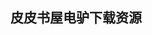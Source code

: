 ## 皮皮书屋电驴下载资源 

[Microsoft Visual Studio 2010_ A Beginner’s Guide.pdf]: (ed2k://|file|Microsoft%20Visual%20Studio%202010_%20A%20Beginner%E2%80%99s%20Guide.pdf|10957384|4d9828453d6c474cea0033401360828b|h=6ornrwfetrudpufhenyeisyf2tvw2skh|/)

[Enterprise Data Workflows with Cascading.pdf]: (ed2k://|file|Enterprise%20Data%20Workflows%20with%20Cascading.pdf|13209070|cf5ebbe8f783be5f24f4e9c31be14f8f|h=mggzof36trrtnkdzcrbp6csfndcp6wa2|/)

[程序员面试宝典.pdf]: (ed2k://|file|%E7%A8%8B%E5%BA%8F%E5%91%98%E9%9D%A2%E8%AF%95%E5%AE%9D%E5%85%B8.pdf|4628637|f63c89f368a21a0371b5da5392fddca3|h=kzrmgqbwyvy2krmvklbibjpigwr6f2wv|/)

[Rigorous Software Development.pdf]: (ed2k://|file|Rigorous%20Software%20Development.pdf|2382398|16b7c9688a865d35ffce7f5c8acdcbac|h=p5mphyl2muwqyhgmfozcotfb7oca6bo5|/)

[算法设计手册.pdf]: (ed2k://|file|%E7%AE%97%E6%B3%95%E8%AE%BE%E8%AE%A1%E6%89%8B%E5%86%8C.pdf|3285618|81151806dae5ceffa24b956ca390631d|h=l2ibcgdmrpx4x7wdydsahz4cdl622q6l|/)

[C++编程思想（第2版） 第1卷：标准C++导引.pdf]: (ed2k://|file|C%2B%2B%E7%BC%96%E7%A8%8B%E6%80%9D%E6%83%B3%EF%BC%88%E7%AC%AC2%E7%89%88%EF%BC%89%20%E7%AC%AC1%E5%8D%B7%EF%BC%9A%E6%A0%87%E5%87%86C%2B%2B%E5%AF%BC%E5%BC%95.pdf|35673894|9e58c694eecb79a60348d3769ec1ea37|h=u6dzzuk2kawucpktav7jo7izmanfrabp|/)

[Building Skills in Python.pdf]: (ed2k://|file|Building%20Skills%20in%20Python.pdf|3087135|8f48219a707247a5c80aad7082e8ec0d|h=yoah3ld3ek2zbt33azb242ocpn5dz6xm|/)

[NASM中文手册.pdf]: (ed2k://|file|NASM%E4%B8%AD%E6%96%87%E6%89%8B%E5%86%8C.pdf|1633941|bde0797bd356d343f784280cc7aa9c1e|h=gibkkyqs65fyhsa33vvg7xxveyvrsqzd|/)

[Parallel Computer Organization and Design.pdf]: (ed2k://|file|Parallel%20Computer%20Organization%20and%20Design.pdf|7678717|5b8337722281b2b5005cdbe045c792f9|h=nneptuwvtohjlus5ml66udg7sn3lz56v|/)

[CFA Note, Level3, 2009, vol3.pdf]: (ed2k://|file|CFA%20Note%2C%20Level3%2C%202009%2C%20vol3.pdf|3432951|a9ec777889ee94062dc6774886fd8e7d|h=h2llut2gxr62uz3fnmmu67gkaaq2pwst|/)

[Integrated Methods for Optimization.pdf]: (ed2k://|file|Integrated%20Methods%20for%20Optimization.pdf|4272481|4270fb611ac8b442af15a0de4eceb9fc|h=arbfzq42wdgnhagjksafk2dgdo6hbink|/)

[Programming Microsoft® LINQ in Microsoft .NET Framework 4.pdf]: (ed2k://|file|Programming%20Microsoft%C2%AE%20LINQ%20in%20Microsoft%20.NET%20Framework%204.pdf|18706619|56d9dbb2e960572f61e0c84eb11f642f|h=ysky75nxs7th5fxhyyda7gpm5orbyac3|/)

[Real-Time Rendering, Third Edition.zip]: (ed2k://|file|Real-Time%20Rendering%2C%20Third%20Edition.zip|18632479|2bc101724cc3785d19c82634f37425d2|h=qvuzmkpw2yna44jk3b3cr7cv6sd7uk4o|/)

[Advanced Host Intrusion Prevention with CSA.pdf]: (ed2k://|file|Advanced%20Host%20Intrusion%20Prevention%20with%20CSA.pdf|26654039|29d8439b682cc23f23173172f34c720f|h=cki6ppyoxhn4lxn55hnhxwhyvocht4c3|/)

[Agile Web Development with Rails,4th Edition(For Rails 3.2).pdf]: (ed2k://|file|Agile%20Web%20Development%20with%20Rails%2C4th%20Edition%28For%20Rails%203.2%29.pdf|9524791|446ae9ef62cb49f69aca319ac843adb0|h=rbfrwggvd3vgfiqu5hft7pigeso7rwjz|/)

[Design and Use of Relational Databases in Chemistry.pdf]: (ed2k://|file|Design%20and%20Use%20of%20Relational%20Databases%20in%20Chemistry.pdf|2812565|a48b9397734952ed546214a1189eaf6c|h=oz3qbwzdmni3imvivg6af2smhp5b6cng|/)

[A+ Complete Lab Manual, Third Edition.chm]: (ed2k://|file|A%2B%20Complete%20Lab%20Manual%2C%20Third%20Edition.chm|3649630|7e94adb24d96b985fad4e672fe341ec2|h=ax66nipq3wag5n6hzjuunbrnhb6wg3z3|/)

[Professional Ruby on Rails.pdf]: (ed2k://|file|Professional%20Ruby%20on%20Rails.pdf|4609581|ce8a9b0d86980e157a0625c6574c73bb|h=mzorkzvepg5tr7bvrrjhfmzpixj2g3rw|/)

[jQuery Mobile_ Develop and Design.pdf]: (ed2k://|file|jQuery%20Mobile_%20Develop%20and%20Design.pdf|12384832|9a1f0aee41001635cf97599cebdcdfdd|h=du2x6aao7tieaccfbqatfti2msaznble|/)

[Metasploit渗透测试指南(全).pdf]: (ed2k://|file|Metasploit%E6%B8%97%E9%80%8F%E6%B5%8B%E8%AF%95%E6%8C%87%E5%8D%97%28%E5%85%A8%29.pdf|28011813|5139aba253b4cd08ce1c5c4fa23ac5cb|h=hwfsgedslut6behzohtnjvozp4nvrzbz|/)

[Classic Shell Scripting (PDF).pdf]: (ed2k://|file|Classic%20Shell%20Scripting%20%28PDF%29.pdf|10349162|0ecb9fe4253f6a7227799410118e475c|h=6hgkmfj4rtkkw4jltefjdqo7atn4ewie|/)

[Software Build Systems.pdf]: (ed2k://|file|Software%20Build%20Systems.pdf|8689963|9c415df6256aeeda87655a279cd48418|h=fvc7akrjdz225htwaeus6c4qfs2owvux|/)

[Pro Django, 2nd Edition.pdf]: (ed2k://|file|Pro%20Django%2C%202nd%20Edition.pdf|1775088|e3b09b3d60d9764fb094a3f2e30a0509|h=syeavrolw4momxhggmei5ncftatjqnot|/)

[HTML, CSS, and JavaScript Mobile Development For Dummies.epub]: (ed2k://|file|HTML%2C%20CSS%2C%20and%20JavaScript%20Mobile%20Development%20For%20Dummies.epub|27845552|e6e165c89004eb929990c333176ec927|h=2yok7hy2flt6tgzaadnk64552ehojwr6|/)

[Learn OpenOffice.org  Spreadsheet Macro  Programming.pdf]: (ed2k://|file|Learn%20OpenOffice.org%20%20Spreadsheet%20Macro%20%20Programming.pdf|9678989|901e6095e0c1e249bac76d15533d8ba0|h=v5tgppxcdajal3hzwqutznzhrf5js6wl|/)

[Fault-Tolerant Search Algorithms.pdf]: (ed2k://|file|Fault-Tolerant%20Search%20Algorithms.pdf|1820848|3d6912ad8db405c0a85a5d40309a0b97|h=kzhd4ucopl526shsxpnh3nuosy2yphbs|/)

[Competing in Tough Times.pdf]: (ed2k://|file|Competing%20in%20Tough%20Times.pdf|2939678|1e9c32bb6457207d91e4b74656450cd0|h=l5ne4pvhewqqnguommc7rmv67dxqqg3h|/)

[Sams Teach Yourself the C# Language in 21 Days.pdf]: (ed2k://|file|Sams%20Teach%20Yourself%20the%20C%23%20Language%20in%2021%20Days.pdf|12962325|ed22e4bc940f0b6070678fe9c6041fad|h=kstfdkvbwenrgncalyvsyaecboezojii|/)

[Access 2010_ The Missing Manual.pdf]: (ed2k://|file|Access%202010_%20The%20Missing%20Manual.pdf|21532289|647fa781e1e83d35f74f2058ef9795db|h=vs6dg37is3uctslqrtiilpjb34zyg446|/)

[Ajax for Web Application Developers.chm]: (ed2k://|file|Ajax%20for%20Web%20Application%20Developers.chm|1474045|5acd191f81a9b02853094dcee62fe17c|h=vubmqgwziw627ucahqm52rjws7yronmv|/)

[iPhone and iPad in Action.pdf]: (ed2k://|file|iPhone%20and%20iPad%20in%20Action.pdf|26856018|8e39ea88ce90bf128c010d010c55e024|h=pwur7g3mpqdcnrwbuwkci3ojpzqm2lgm|/)

[MCPD 70-518 Exam Ref_ Designing and Developing Windows® Applications Using Microsoft® .NET Framework 4.pdf]: (ed2k://|file|MCPD%2070-518%20Exam%20Ref_%20Designing%20and%20Developing%20Windows%C2%AE%20Applications%20Using%20Microsoft%C2%AE%20.NET%20Framework%204.pdf|14742271|1161ab8d7a84956e706de658a5668837|h=ut57tgav2gtqrsgsoa5imdjo6srgqk3d|/)

[Troubleshooting Analog Circuits With Electronics Workbench Circuits.pdf]: (ed2k://|file|Troubleshooting%20Analog%20Circuits%20With%20Electronics%20Workbench%20Circuits.pdf|14130837|d03e992ec77f5a33ed58a30ef49d892e|h=ioy5drq3jwvlyn35h55rvb72teo72eng|/)

[精通JavaScript 中文版(上).pdf]: (ed2k://|file|%E7%B2%BE%E9%80%9AJavaScript%20%E4%B8%AD%E6%96%87%E7%89%88%28%E4%B8%8A%29.pdf|41943040|34ebf9c91c063ee25c04c56f79642499|h=6a6mjd2fzp265p54bj33qw7qxwpubvk2|/)

[RESTful Web APIs.pdf]: (ed2k://|file|RESTful%20Web%20APIs.pdf|10826647|bdb8a11db24d61ca7310dbf6735a2413|h=4uv3in55kq4bbrbjqngr4xhutpsgbns7|/)

[Pro Java EE Spring Patterns.pdf]: (ed2k://|file|Pro%20Java%20EE%20Spring%20Patterns.pdf|3600586|09170b7e1f0f1db16e8f2f288e8080cc|h=ycn4dipcxupejkyxrlglpo65et6blqnk|/)

[Essential CVS, 2nd Edition.chm]: (ed2k://|file|Essential%20CVS%2C%202nd%20Edition.chm|2469632|9facc667bc650058a2e1798f6e41c8f4|h=md5vaoktdbh7kt46coz662necgnh2got|/)

[深入理解计算机系统.pdf]: (ed2k://|file|%E6%B7%B1%E5%85%A5%E7%90%86%E8%A7%A3%E8%AE%A1%E7%AE%97%E6%9C%BA%E7%B3%BB%E7%BB%9F.pdf|7079105|fef8f0ec6e1318c697171d82425b93d1|h=iuomltjvcra2gkamyxf7iqenklak63cg|/)

[Sketching User Experiences.pdf]: (ed2k://|file|Sketching%20User%20Experiences.pdf|34315921|dac3ae96c812a6253ca6cc879f4e8ab7|h=dql2opuuq3pp5xpvsgqkwwcttdgp4qd4|/)

[Pro Web Project Management.pdf]: (ed2k://|file|Pro%20Web%20Project%20Management.pdf|8085440|50f5b978532b4797a07ab14041812549|h=dj5kmf63qj4dodn73fhkiv5x3ntd37t5|/)

[高效程序设计的奥秘.pdf]: (ed2k://|file|%E9%AB%98%E6%95%88%E7%A8%8B%E5%BA%8F%E8%AE%BE%E8%AE%A1%E7%9A%84%E5%A5%A5%E7%A7%98.pdf|11157946|999871c4d741ff94f0a1c42762a5bcc7|h=tfl5iqcupi5ygfjwasfwl45d6pn7mr6q|/)

[Enterprise iPhone and iPad Administrator’s Guide.pdf]: (ed2k://|file|Enterprise%20iPhone%20and%20iPad%20Administrator%E2%80%99s%20Guide.pdf|19032314|fe87a75b7edf061b3eb73ab7b1001433|h=e3r3b4mmcjmie2xlclenkszb6yahofk6|/)

[Algorithm Engineering.pdf]: (ed2k://|file|Algorithm%20Engineering.pdf|5329136|9cdf445c473fa52e3975e1ef7bac77c6|h=7daui2nrvec7onofl7bpyspznwjcxssz|/)

[Making.Things.See.pdf]: (ed2k://|file|Making.Things.See.pdf|20645840|3b5eba784337f85d1241502c767af7d4|h=6c2krzknyfhgjw5l3hxloj2jzkkwysun|/)

[Professional ASP.NET 4.5 in C# and VB.pdf]: (ed2k://|file|Professional%20ASP.NET%204.5%20in%20C%23%20and%20VB.pdf|33115305|7f9ceed1ee091f9b140becaf60ddaec5|h=r3wurj47cojb2yz3m477rlbnhpgoi6io|/)

[Thinking in Java,Fourth Edition.pdf]: (ed2k://|file|Thinking%20in%20Java%2CFourth%20Edition.pdf|7525929|6637eda5103cb8ff382c92553a4dca87|h=onxbgwrb5awpob2lc6wuavwstcrduw23|/)

[Delivering Business Intelligence with Microsoft SQL Server(TM) 2_E 2008.pdf]: (ed2k://|file|Delivering%20Business%20Intelligence%20with%20Microsoft%20SQL%20Server%28TM%29%202_E%202008.pdf|25303699|011f924795ef747b1b00c1dedc2acd6e|h=rnpgmn3xqaobvdinssuwnpyk2bfhxqej|/)

[HTML5 Game Development with GameMaker.pdf]: (ed2k://|file|HTML5%20Game%20Development%20with%20GameMaker.pdf|4356248|ab24aaa00b6cff83e174358b0223df14|h=dudecsk6j27kjma6kwzczfmcmmuc7kp7|/)

[Security Engineering.pdf]: (ed2k://|file|Security%20Engineering.pdf|17175867|eafdc03b7558797965f0d8707efe253f|h=zqdalxcqmgoxxpjkmfxkfi545mvidpdg|/)

[Operating System Concepts, 8th Edition.pdf]: (ed2k://|file|Operating%20System%20Concepts%2C%208th%20Edition.pdf|8212221|cdb63c81859b3e98048276274a23bcb5|h=frciz7oythzwpxkvwuxcgdelmz3bcszt|/)

[iText in Action, Second Edition.pdf]: (ed2k://|file|iText%20in%20Action%2C%20Second%20Edition.pdf|18637940|a3ac452b354adeceeba8ad4a27015e49|h=wzvgtol5h7uzqmh4h5rkh3lxmd4swxjt|/)

[Plug-In PHP_ 100 Power Solutions_ Simple Solutions to Practical PHP Problems.pdf]: (ed2k://|file|Plug-In%20PHP_%20100%20Power%20Solutions_%20Simple%20Solutions%20to%20Practical%20PHP%20Problems.pdf|12721377|b282240474797016bea993d9f3f63571|h=ratew3mzqw4fc2kz24ob3hrw2xzddv46|/)

[Access 2010 Programmer’s Reference.pdf]: (ed2k://|file|Access%202010%20Programmer%E2%80%99s%20Reference.pdf|31015177|ec12a4af0b5b23829dd2315a7ca5810c|h=7ds6pzyshjlum7rqeyz7vmofpuuygnrm|/)

[OCA Oracle Database 11g_ Administration I Exam Guide (Exam 1Z0-052).pdf]: (ed2k://|file|OCA%20Oracle%20Database%2011g_%20Administration%20I%20Exam%20Guide%20%28Exam%201Z0-052%29.pdf|46398793|1350147f8749e94bed3b39f2eea6e1ee|h=skyggcgmop3g7jyl73xaefh2ycabxv2x|/)

[Functional and Object Oriented Analysis and Design.pdf]: (ed2k://|file|Functional%20and%20Object%20Oriented%20Analysis%20and%20Design.pdf|12578347|e087f64e3d9a160e22f19f2162df8e42|h=kurl34xaoifancn5ty75cbewefgyskbb|/)

[Python Geospatial Development, Second Edition.pdf]: (ed2k://|file|Python%20Geospatial%20Development%2C%20Second%20Edition.pdf|12786622|7c7abbcafc8f04c60400ffa38dfbedb2|h=igj5pf5pvntaed6tbtsb7jqdnqfxunmf|/)

[Character Animation With Direct3D.pdf]: (ed2k://|file|Character%20Animation%20With%20Direct3D.pdf|15362715|e0ddd285e2755b5fb7c771f727afe01a|h=55vmwzvohnzg627653cmxutykanaw6zb|/)

[Acrobat 6 and PDF Solutions.chm]: (ed2k://|file|Acrobat%206%20and%20PDF%20Solutions.chm|37976699|de7f6f21ed35859c2e3e6baca4ff8b37|h=kfy77vyx7o676y5hyavocjeduljulekp|/)

[CCNA_ Cisco Certificate Network Associate Study Guide Fourth Edition.pdf]: (ed2k://|file|CCNA_%20Cisco%20Certificate%20Network%20Associate%20Study%20Guide%20Fourth%20Edition.pdf|10941876|ce5eb1b7af99738d5397b552b02e1682|h=4snmnq5lvxkwhufg3mn5mtifjjkstu5d|/)

[Expert Oracle Database architeture 9i and 10g Programming Techniques and Solutions.pdf]: (ed2k://|file|Expert%20Oracle%20Database%20architeture%209i%20and%2010g%20Programming%20Techniques%20and%20Solutions.pdf|4488277|3a1640f0cddcf8b85aeb1cca71810931|h=h73gpfm36dawrtgk2dvxbn7wzvkub2yq|/)

[CCNA_ Fast Pass.pdf]: (ed2k://|file|CCNA_%20Fast%20Pass.pdf|4677762|c78a490be97341802605aeba79d43266|h=d3q6sl6mcth3dolvq3gtn6xlchwcojly|/)

[Cabling.pdf]: (ed2k://|file|Cabling.pdf|17531551|361af517eca9a81e3c35e67d3509514b|h=hfsxylvlis36bgkuylsicewu7wfgzjol|/)

[Program Development in Java.pdf]: (ed2k://|file|Program%20Development%20in%20Java.pdf|25502259|553a289b395c1942e53e0d4b6337c4e5|h=zfe2hnu2v77jul36gn5nvwrurq5tzzlx|/)

[CCNP Complete Study Guide.pdf]: (ed2k://|file|CCNP%20Complete%20Study%20Guide.pdf|27112384|3349d09221a60d829a8830356c1baca0|h=bpczeepdkodvvfvx5m23bez7uv24sjoe|/)

[CCNP Switching Study Guide.zip]: (ed2k://|file|CCNP%20Switching%20Study%20Guide.zip|13857927|5b386f02921bde94b437c8db402df478|h=xl5ba2mcplyie57mhphhztewlkzony3x|/)

[Microsoft Computer Dictionary, 5th Edition.pdf]: (ed2k://|file|Microsoft%20Computer%20Dictionary%2C%205th%20Edition.pdf|12184731|15a5643073f0f3b4073eebe2ae700685|h=xqyff3yambgq4ddpc4qfjbzvz4l6ygjr|/)

[node js 中文文档.pdf]: (ed2k://|file|node%20js%20%E4%B8%AD%E6%96%87%E6%96%87%E6%A1%A3.pdf|555150|b20df4e30fc7149c0acaceefd56cfcf3|h=tveddcvz3bokmgnxays2xfjnw2hqiqms|/)

[Android系统原理及开发要点详解–1.pdf]: (ed2k://|file|Android%E7%B3%BB%E7%BB%9F%E5%8E%9F%E7%90%86%E5%8F%8A%E5%BC%80%E5%8F%91%E8%A6%81%E7%82%B9%E8%AF%A6%E8%A7%A3%E2%80%931.pdf|36759207|67d18674bdff0a0cd2fe6bc96a072df8|h=ujpl72nsppts2mtg7vm3y6ubat3hrshx|/)

[Java and Flex Integration Bible.pdf]: (ed2k://|file|Java%20and%20Flex%20Integration%20Bible.pdf|17660970|ddb8ff140627cbb5e169ba7d1f505809|h=vs6udegtnsu4kgdg5tzrbylcxm4zxrgk|/)

[Practical .NET for Financial Markets.pdf]: (ed2k://|file|Practical%20.NET%20for%20Financial%20Markets.pdf|11699072|751993144db276f829fb9461f93bc5e0|h=qd3na7hsgz3tvtgliviq2lbj5jbbbe5a|/)

[Beginning PivotTables in Excel 2007_ From Novice to Professional.pdf]: (ed2k://|file|Beginning%20PivotTables%20in%20Excel%202007_%20From%20Novice%20to%20Professional.pdf|8690239|1ed009b95c1401113ee72635d067ea39|h=6zham7newsavueexj3miyvvymtnrop5o|/)

[Secure Java_ For Web Application Development.pdf]: (ed2k://|file|Secure%20Java_%20For%20Web%20Application%20Development.pdf|3672348|5b97afa3af272cdb6f7c255faf9150ca|h=bkgzdj6jqfgvdskzglm4oxjnbpditk2d|/)

[重构：改善既有代码的设计(侯捷译).pdf]: (ed2k://|file|%E9%87%8D%E6%9E%84%EF%BC%9A%E6%94%B9%E5%96%84%E6%97%A2%E6%9C%89%E4%BB%A3%E7%A0%81%E7%9A%84%E8%AE%BE%E8%AE%A1%28%E4%BE%AF%E6%8D%B7%E8%AF%91%29.pdf|13005146|5147b2414c2708b6f2615a65a7253a0c|h=qcw6wxk3cndka3jrcqwwfh2u5aclz3qj|/)

[游戏编程精粹2(扫描版).pdf]: (ed2k://|file|%E6%B8%B8%E6%88%8F%E7%BC%96%E7%A8%8B%E7%B2%BE%E7%B2%B92%28%E6%89%AB%E6%8F%8F%E7%89%88%29.pdf|51213574|6511cd67b358f46b6796d950bd9e7152|h=jhgujhoblrfqcoczx7pqdivsif6hx5qe|/)

[C++ for Business Programmers (2nd Edition).chm]: (ed2k://|file|C%2B%2B%20for%20Business%20Programmers%20%282nd%20Edition%29.chm|3729008|eca50dfe994df30cd07f2c8e7c449435|h=pmy5lu3sjb54rddh22teey3aorhkxrvl|/)

[Pragmatic Guide to JavaScript.pdf]: (ed2k://|file|Pragmatic%20Guide%20to%20JavaScript.pdf|4773096|c9573b689079294fa6cdded172c9c350|h=zfc6l75buquzb7e6nju2r5vwmmx3fc5p|/)

[信息检索导论.pdf]: (ed2k://|file|%E4%BF%A1%E6%81%AF%E6%A3%80%E7%B4%A2%E5%AF%BC%E8%AE%BA.pdf|8062572|67e57f4bc21a423f104b3bab783f8118|h=2dpicqo6faa76eucoaowytyeidz7c3xi|/)

[Essentials of Programming Languages Third Edition.pdf]: (ed2k://|file|Essentials%20of%20Programming%20Languages%20Third%20Edition.pdf|3579255|04d0ee4ca4074802f3af965ecbcf716e|h=7fzuijdv34jcomxnejwrmpucj7zdyu5x|/)

[Geometric Folding Algorithms_ Linkages, Origami, Polyhedra.pdf]: (ed2k://|file|Geometric%20Folding%20Algorithms_%20Linkages%2C%20Origami%2C%20Polyhedra.pdf|11277037|ed4d514cebe63d73672e3157f9627a5c|h=zfh4hih5qlnbfrcalqipd2te2sf7lpzd|/)

[Pattern Recognition and Image Analysis.pdf]: (ed2k://|file|Pattern%20Recognition%20and%20Image%20Analysis.pdf|18175982|941aca314d6667ac9b72295cff59a61e|h=lpe6eor4bvge2j57egxntyuigjkhsqof|/)

